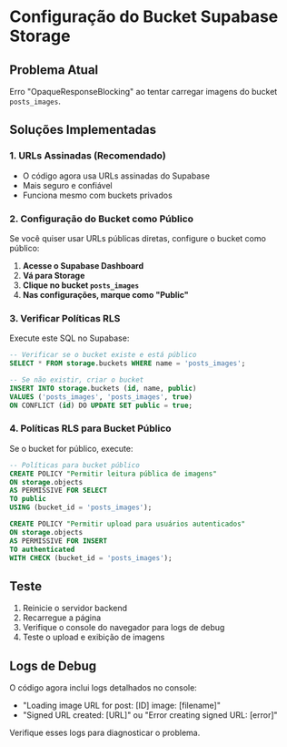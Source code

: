 # Configuração do Bucket Supabase Storage

## Problema Atual
Erro "OpaqueResponseBlocking" ao tentar carregar imagens do bucket `posts_images`.

## Soluções Implementadas

### 1. **URLs Assinadas (Recomendado)**
- O código agora usa URLs assinadas do Supabase
- Mais seguro e confiável
- Funciona mesmo com buckets privados

### 2. **Configuração do Bucket como Público**

Se você quiser usar URLs públicas diretas, configure o bucket como público:

1. **Acesse o Supabase Dashboard**
2. **Vá para Storage**
3. **Clique no bucket `posts_images`**
4. **Nas configurações, marque como "Public"**

### 3. **Verificar Políticas RLS**

Execute este SQL no Supabase:

```sql
-- Verificar se o bucket existe e está público
SELECT * FROM storage.buckets WHERE name = 'posts_images';

-- Se não existir, criar o bucket
INSERT INTO storage.buckets (id, name, public) 
VALUES ('posts_images', 'posts_images', true)
ON CONFLICT (id) DO UPDATE SET public = true;
```

### 4. **Políticas RLS para Bucket Público**

Se o bucket for público, execute:

```sql
-- Políticas para bucket público
CREATE POLICY "Permitir leitura pública de imagens" 
ON storage.objects
AS PERMISSIVE FOR SELECT
TO public
USING (bucket_id = 'posts_images');

CREATE POLICY "Permitir upload para usuários autenticados" 
ON storage.objects
AS PERMISSIVE FOR INSERT
TO authenticated
WITH CHECK (bucket_id = 'posts_images');
```

## Teste

1. Reinicie o servidor backend
2. Recarregue a página
3. Verifique o console do navegador para logs de debug
4. Teste o upload e exibição de imagens

## Logs de Debug

O código agora inclui logs detalhados no console:
- "Loading image URL for post: [ID] image: [filename]"
- "Signed URL created: [URL]" ou "Error creating signed URL: [error]"

Verifique esses logs para diagnosticar o problema.
